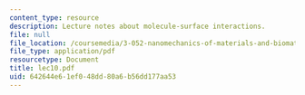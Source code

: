 ```yaml
---
content_type: resource
description: Lecture notes about molecule-surface interactions.
file: null
file_location: /coursemedia/3-052-nanomechanics-of-materials-and-biomaterials-spring-2007/642644e61ef048dd80a6b56dd177aa53_lec10.pdf
file_type: application/pdf
resourcetype: Document
title: lec10.pdf
uid: 642644e6-1ef0-48dd-80a6-b56dd177aa53
---
```

